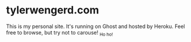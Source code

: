 # tylerwengerd.com

This is my personal site. It's running on Ghost and hosted by Heroku. Feel free to browse, but try not to carouse! <sub>Ho ho!</sub>